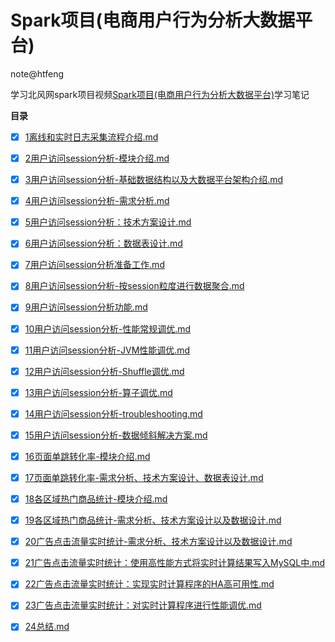 # Spark项目(电商用户行为分析大数据平台)
note@htfeng

学习北风网spark项目视频[Spark项目(电商用户行为分析大数据平台)](README.md)学习笔记

**目录**


- [X] [1离线和实时日志采集流程介绍.md](1离线和实时日志采集流程介绍.md/README.md)
- [X] [2用户访问session分析-模块介绍.md](2用户访问session分析-模块介绍.md/README.md)
- [X] [3用户访问session分析-基础数据结构以及大数据平台架构介绍.md](3用户访问session分析-基础数据结构以及大数据平台架构介绍.md/README.md)
- [X] [4用户访问session分析-需求分析.md](4用户访问session分析-需求分析.md/README.md)
- [X] [5用户访问session分析：技术方案设计.md](5用户访问session分析：技术方案设计.md/README.md)
- [X] [6用户访问session分析：数据表设计.md](6用户访问session分析：数据表设计.md/README.md)
- [X] [7用户访问session分析准备工作.md](7用户访问session分析准备工作.md/README.md)
- [X] [8用户访问session分析-按session粒度进行数据聚合.md](8用户访问session分析-按session粒度进行数据聚合.md/README.md)
- [X] [9用户访问session分析功能.md](9用户访问session分析功能.md/README.md)
- [X] [10用户访问session分析-性能常规调优.md](10用户访问session分析-性能常规调优.md/README.md)
- [X] [11用户访问session分析-JVM性能调优.md](11用户访问session分析-JVM性能调优.md/README.md)
- [X] [12用户访问session分析-Shuffle调优.md](12用户访问session分析-Shuffle调优.md/README.md)
- [X] [13用户访问session分析-算子调优.md](13用户访问session分析-算子调优.md/README.md)
- [X] [14用户访问session分析-troubleshooting.md](14用户访问session分析-troubleshooting.md/README.md)
- [X] [15用户访问session分析-数据倾斜解决方案.md](15用户访问session分析-数据倾斜解决方案.md/README.md)
- [X] [16页面单跳转化率-模块介绍.md](16页面单跳转化率-模块介绍.md/README.md)
- [X] [17页面单跳转化率-需求分析、技术方案设计、数据表设计.md](17页面单跳转化率-需求分析、技术方案设计、数据表设计.md/README.md)
- [X] [18各区域热门商品统计-模块介绍.md](18各区域热门商品统计-模块介绍.md/README.md)
- [X] [19各区域热门商品统计-需求分析、技术方案设计以及数据设计.md](19各区域热门商品统计-需求分析、技术方案设计以及数据设计.md/README.md)
- [X] [20广告点击流量实时统计-需求分析、技术方案设计以及数据设计.md](20广告点击流量实时统计-需求分析、技术方案设计以及数据设计.md/README.md)
- [X] [21广告点击流量实时统计：使用高性能方式将实时计算结果写入MySQL中.md](21广告点击流量实时统计：使用高性能方式将实时计算结果写入MySQL中.md/README.md)
- [X] [22广告点击流量实时统计：实现实时计算程序的HA高可用性.md](22广告点击流量实时统计：实现实时计算程序的HA高可用性.md/README.md)
- [X] [23广告点击流量实时统计：对实时计算程序进行性能调优.md](23广告点击流量实时统计：对实时计算程序进行性能调优.md/README.md)
- [X] [24总结.md](24总结.md/README.md)

